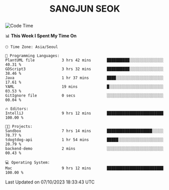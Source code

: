 <h1>
 <p align="center">
   SANGJUN SEOK
 </p>
</h1>

<!--START_SECTION:waka-->
![Code Time](http://img.shields.io/badge/Code%20Time-2%2C866%20hrs%2033%20mins-blue)

📊 **This Week I Spent My Time On** 

```text
🕑︎ Time Zone: Asia/Seoul

💬 Programming Languages: 
PlantUML file            3 hrs 42 mins       ██████████░░░░░░░░░░░░░░░   40.31 % 
GDScript3                3 hrs 32 mins       ██████████░░░░░░░░░░░░░░░   38.46 % 
Java                     1 hr 37 mins        ████░░░░░░░░░░░░░░░░░░░░░   17.61 % 
YAML                     19 mins             █░░░░░░░░░░░░░░░░░░░░░░░░   03.53 % 
GitIgnore file           0 secs              ░░░░░░░░░░░░░░░░░░░░░░░░░   00.04 % 

🔥 Editors: 
IntelliJ                 9 hrs 12 mins       █████████████████████████   100.00 % 

🐱‍💻 Projects: 
Sandbox                  7 hrs 14 mins       ████████████████████░░░░░   78.77 % 
tdogtdog-api             1 hr 54 mins        █████░░░░░░░░░░░░░░░░░░░░   20.79 % 
backend-demo             2 mins              ░░░░░░░░░░░░░░░░░░░░░░░░░   00.43 % 

💻 Operating System: 
Mac                      9 hrs 12 mins       █████████████████████████   100.00 % 
```


 Last Updated on 07/10/2023 18:33:43 UTC
<!--END_SECTION:waka-->
